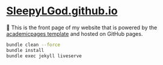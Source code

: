 # [SleepyLGod.github.io](https://sleepylgod.github.io/)

🤫 This is the front page of my website that is powered by the [academicpages template](https://github.com/academicpages/academicpages.github.io) and hosted on GitHub pages.

```bash
bundle clean --force
bundle install
bundle exec jekyll liveserve
```

